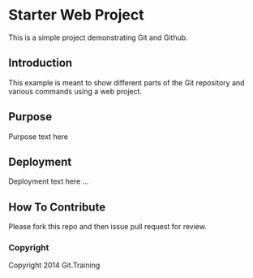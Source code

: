 # Starter Web Project

This is a simple project demonstrating Git and Github.

## Introduction

This example is meant to show different parts of the Git repository and various commands using a web project.

## Purpose

Purpose text here

## Deployment

Deployment text here ...

## How To Contribute

Please fork this repo and then issue pull request for review.

### Copyright

Copyright 2014 Git.Training